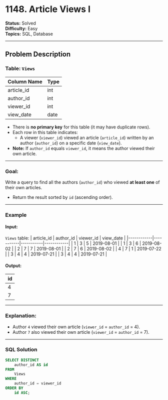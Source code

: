 # 1148. Article Views I

**Status:** Solved  
**Difficulty:** Easy  
**Topics:** SQL, Database  

---

## Problem Description

### Table: `Views`

| Column Name | Type    |
|-------------|---------|
| article_id  | int     |
| author_id   | int     |
| viewer_id   | int     |
| view_date   | date    |

- There is **no primary key** for this table (it may have duplicate rows).  
- Each row in this table indicates:
  - A viewer (`viewer_id`) viewed an article (`article_id`) written by an author (`author_id`) on a specific date (`view_date`).
- **Note:** If `author_id` equals `viewer_id`, it means the author viewed their own article.

---

### Goal:
Write a query to find all the authors (`author_id`) who viewed **at least one** of their own articles.

- Return the result sorted by `id` (ascending order).

---

### Example

#### Input:  
`Views` table:
| article_id | author_id | viewer_id | view_date  |
|------------|-----------|-----------|------------|
| 1          | 3         | 5         | 2019-08-01 |
| 1          | 3         | 6         | 2019-08-02 |
| 2          | 7         | 7         | 2019-08-01 |
| 2          | 7         | 6         | 2019-08-02 |
| 4          | 7         | 1         | 2019-07-22 |
| 3          | 4         | 4         | 2019-07-21 |
| 3          | 4         | 4         | 2019-07-21 |

#### Output:  
| id   |
|------|
| 4    |
| 7    |

---

### Explanation:
- Author `4` viewed their own article (`viewer_id` = `author_id` = 4).  
- Author `7` also viewed their own article (`viewer_id` = `author_id` = 7).  

---

### SQL Solution

```sql
SELECT DISTINCT 
    author_id AS id
FROM 
    Views
WHERE 
    author_id = viewer_id
ORDER BY 
    id ASC;
